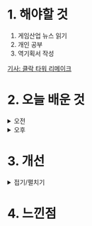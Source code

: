 
# 1. 해야할 것

1. 게임산업 뉴스 읽기 
2. 개인 공부  
3. 역기획서 작성

[기사: 클락 타워 리메이크](https://www.gamemeca.com/view.php?gid=1752691)

# 2. 오늘 배운 것

<details>
<summary>오전</summary>

## 오늘의 뉴스
### 클락 타워 리메이크
![image](https://github.com/user-attachments/assets/0cb5f5c7-609b-4f0f-bbac-c499c76b1a3f)

도트게임인데 공포느낌을 아주 잘 살린것 같다.\
내가 옛날에 플레이한 알라딘과 아주 유사한 느낌이었다.

이런 도트 그래픽은 도트 한점으로 표현할 수 있는 매력이 있다고 생각하기에 공포게임에도 아주 잘어울린다고 생각한다.\
무엇보다 레벨내 기물을 움직여서 게임을 플레이할 수 있다는 점이 좋았다.\
그냥 이 그래픽아트 게임이 마음에 들어서인지도 모르겠다.


</details>


<details>
<summary>오후</summary>


</details>




# 3. 개선


<details>
<summary>접기/펼치기</summary>


</details>



# 4. 느낀점


